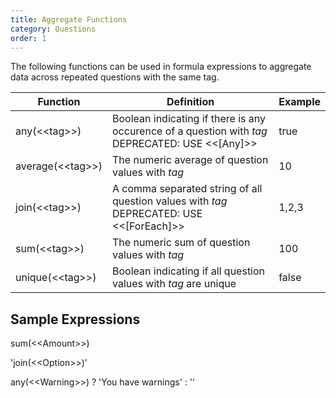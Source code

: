 ```yaml
---
title: Aggregate Functions
category: Questions
order: 1
---
```


The following functions can be used in formula expressions to aggregate data across repeated questions with the same tag.

|Function|Definition|Example|
|---|---|---|
|any(&lt;&lt;tag&gt;&gt;)|Boolean indicating if there is any occurence of a question with *tag* DEPRECATED: USE &lt;&lt;[Any]&gt;&gt;|true|
|average(&lt;&lt;tag&gt;&gt;)|The numeric average of question values with *tag*|10|
|join(&lt;&lt;tag&gt;&gt;)|A comma separated string of all question values with *tag* DEPRECATED: USE &lt;&lt;[ForEach]&gt;&gt;|1,2,3|
|sum(&lt;&lt;tag&gt;&gt;)|The numeric sum of question values with *tag*|100|
|unique(&lt;&lt;tag&gt;&gt;)|Boolean indicating if all question values with *tag* are unique|false|

## Sample Expressions

sum(&lt;&lt;Amount&gt;&gt;)

&apos;join(&lt;&lt;Option&gt;&gt;)&apos;

any(&lt;&lt;Warning&gt;&gt;) ? &apos;You have warnings&apos; : &apos;&apos;
